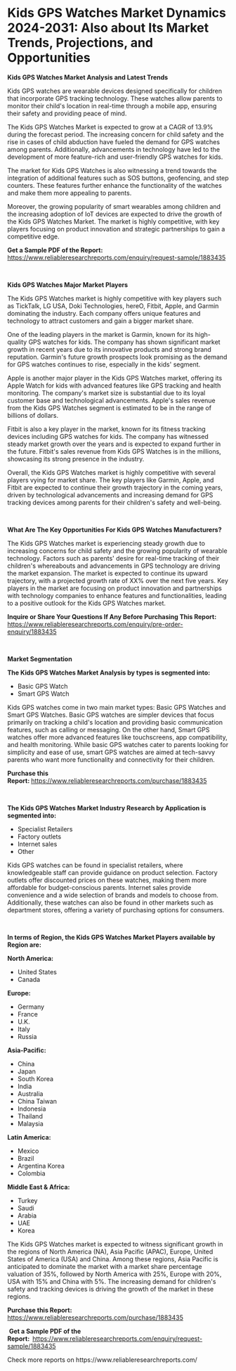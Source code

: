 <p><h1>Kids GPS Watches Market Dynamics 2024-2031: Also about Its Market Trends, Projections, and Opportunities</h1></p><p><strong>Kids GPS Watches Market Analysis and Latest Trends</strong></p>
<p><p>Kids GPS watches are wearable devices designed specifically for children that incorporate GPS tracking technology. These watches allow parents to monitor their child's location in real-time through a mobile app, ensuring their safety and providing peace of mind.</p><p>The Kids GPS Watches Market is expected to grow at a CAGR of 13.9% during the forecast period. The increasing concern for child safety and the rise in cases of child abduction have fueled the demand for GPS watches among parents. Additionally, advancements in technology have led to the development of more feature-rich and user-friendly GPS watches for kids.</p><p>The market for Kids GPS Watches is also witnessing a trend towards the integration of additional features such as SOS buttons, geofencing, and step counters. These features further enhance the functionality of the watches and make them more appealing to parents.</p><p>Moreover, the growing popularity of smart wearables among children and the increasing adoption of IoT devices are expected to drive the growth of the Kids GPS Watches Market. The market is highly competitive, with key players focusing on product innovation and strategic partnerships to gain a competitive edge.</p></p>
<p><strong>Get a Sample PDF of the Report:&nbsp;</strong> <a href="https://www.reliableresearchreports.com/enquiry/request-sample/1883435">https://www.reliableresearchreports.com/enquiry/request-sample/1883435</a></p>
<p>&nbsp;</p>
<p><strong>Kids GPS Watches Major Market Players</strong></p>
<p><p>The Kids GPS Watches market is highly competitive with key players such as TickTalk, LG USA, Doki Technologies, hereO, Fitbit, Apple, and Garmin dominating the industry. Each company offers unique features and technology to attract customers and gain a bigger market share.</p><p>One of the leading players in the market is Garmin, known for its high-quality GPS watches for kids. The company has shown significant market growth in recent years due to its innovative products and strong brand reputation. Garmin's future growth prospects look promising as the demand for GPS watches continues to rise, especially in the kids' segment.</p><p>Apple is another major player in the Kids GPS Watches market, offering its Apple Watch for kids with advanced features like GPS tracking and health monitoring. The company's market size is substantial due to its loyal customer base and technological advancements. Apple's sales revenue from the Kids GPS Watches segment is estimated to be in the range of billions of dollars.</p><p>Fitbit is also a key player in the market, known for its fitness tracking devices including GPS watches for kids. The company has witnessed steady market growth over the years and is expected to expand further in the future. Fitbit's sales revenue from Kids GPS Watches is in the millions, showcasing its strong presence in the industry.</p><p>Overall, the Kids GPS Watches market is highly competitive with several players vying for market share. The key players like Garmin, Apple, and Fitbit are expected to continue their growth trajectory in the coming years, driven by technological advancements and increasing demand for GPS tracking devices among parents for their children's safety and well-being.</p></p>
<p>&nbsp;</p>
<p><strong>What Are The Key Opportunities For Kids GPS Watches Manufacturers?</strong></p>
<p><p>The Kids GPS Watches market is experiencing steady growth due to increasing concerns for child safety and the growing popularity of wearable technology. Factors such as parents' desire for real-time tracking of their children's whereabouts and advancements in GPS technology are driving the market expansion. The market is expected to continue its upward trajectory, with a projected growth rate of XX% over the next five years. Key players in the market are focusing on product innovation and partnerships with technology companies to enhance features and functionalities, leading to a positive outlook for the Kids GPS Watches market.</p></p>
<p><strong>Inquire or Share Your Questions If Any Before Purchasing This Report:</strong> <a href="https://www.reliableresearchreports.com/enquiry/pre-order-enquiry/1883435">https://www.reliableresearchreports.com/enquiry/pre-order-enquiry/1883435</a></p>
<p>&nbsp;</p>
<p><strong>Market Segmentation</strong></p>
<p><strong>The Kids GPS Watches Market Analysis by types is segmented into:</strong></p>
<p><ul><li>Basic GPS Watch</li><li>Smart GPS Watch</li></ul></p>
<p><p>Kids GPS watches come in two main market types: Basic GPS Watches and Smart GPS Watches. Basic GPS watches are simpler devices that focus primarily on tracking a child's location and providing basic communication features, such as calling or messaging. On the other hand, Smart GPS watches offer more advanced features like touchscreens, app compatibility, and health monitoring. While basic GPS watches cater to parents looking for simplicity and ease of use, smart GPS watches are aimed at tech-savvy parents who want more functionality and connectivity for their children.</p></p>
<p><strong>Purchase this Report:&nbsp;</strong><a href="https://www.reliableresearchreports.com/purchase/1883435">https://www.reliableresearchreports.com/purchase/1883435</a></p>
<p>&nbsp;</p>
<p><strong>The Kids GPS Watches Market Industry Research by Application is segmented into:</strong></p>
<p><ul><li>Specialist Retailers</li><li>Factory outlets</li><li>Internet sales</li><li>Other</li></ul></p>
<p><p>Kids GPS watches can be found in specialist retailers, where knowledgeable staff can provide guidance on product selection. Factory outlets offer discounted prices on these watches, making them more affordable for budget-conscious parents. Internet sales provide convenience and a wide selection of brands and models to choose from. Additionally, these watches can also be found in other markets such as department stores, offering a variety of purchasing options for consumers.</p></p>
<p>&nbsp;</p>
<p><strong>In terms of Region, the Kids GPS Watches Market Players available by Region are:</strong></p>
<p>
    <p> <strong> North America: </strong>
        <ul>
            <li>United States</li>
            <li>Canada</li>
        </ul>
        </p> 
    <p> <strong> Europe: </strong>
        <ul>
            <li>Germany</li>
            <li>France</li>
            <li>U.K.</li>
            <li>Italy</li>
            <li>Russia</li>
        </ul>
        </p> 
    <p> <strong> Asia-Pacific: </strong>
        <ul>
            <li>China</li>
            <li>Japan</li>
            <li>South Korea</li>
            <li>India</li>
            <li>Australia</li>
            <li>China Taiwan</li>
            <li>Indonesia</li>
            <li>Thailand</li>
            <li>Malaysia</li>
        </ul>
        </p> 
    <p> <strong> Latin America: </strong>
        <ul>
            <li>Mexico</li>
            <li>Brazil</li>
            <li>Argentina Korea</li>
            <li>Colombia</li>
        </ul>
        </p> 
    <p> <strong> Middle East & Africa: </strong>
        <ul>
            <li>Turkey</li>
            <li>Saudi</li>
            <li>Arabia</li>
            <li>UAE</li>
            <li>Korea</li>
        </ul>
    </p>
    </p>
<p><p>The Kids GPS Watches market is expected to witness significant growth in the regions of North America (NA), Asia Pacific (APAC), Europe, United States of America (USA) and China. Among these regions, Asia Pacific is anticipated to dominate the market with a market share percentage valuation of 35%, followed by North America with 25%, Europe with 20%, USA with 15% and China with 5%. The increasing demand for children's safety and tracking devices is driving the growth of the market in these regions.</p></p>
<p><strong>Purchase this Report: </strong><a href="https://www.reliableresearchreports.com/purchase/1883435">https://www.reliableresearchreports.com/purchase/1883435</a></p>
<p>&nbsp;<strong>Get a Sample PDF of the Report:&nbsp;&nbsp;</strong><a href="https://www.reliableresearchreports.com/enquiry/request-sample/1883435">https://www.reliableresearchreports.com/enquiry/request-sample/1883435</a></p>
<p><strong></strong></p>
<p>Check more reports on https://www.reliableresearchreports.com/</p>